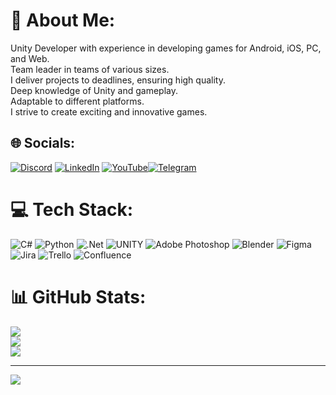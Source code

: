# 💫 About Me:
Unity Developer with experience in developing games for Android, iOS, PC, and Web. <br>Team leader in teams of various sizes. <br>I deliver projects to deadlines, ensuring high quality. <br>Deep knowledge of Unity and gameplay. <br>Adaptable to different platforms. <br>I strive to create exciting and innovative games.


## 🌐 Socials:
[![Discord](https://img.shields.io/badge/Discord-%237289DA.svg?logo=discord&logoColor=white)](https://discord.gg/cgvWbBVanr) [![LinkedIn](https://img.shields.io/badge/LinkedIn-%230077B5.svg?logo=linkedin&logoColor=white)](https://www.linkedin.com/in/andriy-sviatenko-6469a5257/) [![YouTube](https://img.shields.io/badge/YouTube-%23FF0000.svg?logo=YouTube&logoColor=white)](https://www.youtube.com/channel/UCvniWFv-EON1hlDafjLOf8Q)[![Telegram](https://img.icons8.com/?size=32&id=63306&format=png)](https://t.me/roadToGD)

# 💻 Tech Stack:
![C#](https://img.shields.io/badge/c%23-%23239120.svg?style=flat&logo=c-sharp&logoColor=white) ![Python](https://img.shields.io/badge/python-3670A0?style=flat&logo=python&logoColor=ffdd54) ![.Net](https://img.shields.io/badge/.NET-5C2D91?style=flat&logo=.net&logoColor=white) ![UNITY](https://img.shields.io/badge/Unity-%2320232a.svg?style=flat&logo=unity&logoColor=white) ![Adobe Photoshop](https://img.shields.io/badge/adobephotoshop-%2331A8FF.svg?style=flat&logo=adobephotoshop&logoColor=white) ![Blender](https://img.shields.io/badge/blender-%23F5792A.svg?style=flat&logo=blender&logoColor=white) 	![Figma](https://img.shields.io/badge/figma-%23F24E1E.svg?style=flat&logo=figma&logoColor=white) ![Jira](https://img.shields.io/badge/jira-%230A0FFF.svg?style=flat&logo=jira&logoColor=white) ![Trello](https://img.shields.io/badge/Trello-%23026AA7.svg?style=flat&logo=Trello&logoColor=white) ![Confluence](https://img.shields.io/badge/confluence-%23172BF4.svg?style=flat&logo=confluence&logoColor=white)
# 📊 GitHub Stats:
![](https://github-readme-stats.vercel.app/api?username=Andrew20222&theme=blue-green&hide_border=true&include_all_commits=true&count_private=false)<br/>
![](https://github-readme-streak-stats.herokuapp.com/?user=Andrew20222&theme=blue-green&hide_border=true)<br/>
![](https://github-readme-stats.vercel.app/api/top-langs/?username=Andrew20222&theme=blue-green&hide_border=true&include_all_commits=true&count_private=false&layout=compact)

---
[![](https://visitcount.itsvg.in/api?id=Andrew20222&icon=2&color=6)](https://visitcount.itsvg.in)

<!-- Proudly created with GPRM ( https://gprm.itsvg.in ) -->
